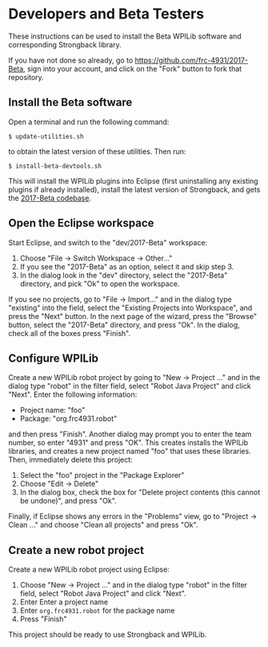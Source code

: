 # Developers and Beta Testers

These instructions can be used to install the Beta WPILib software and corresponding Strongback library.

If you have not done so already, go to https://github.com/frc-4931/2017-Beta, sign into your account, and click on the "Fork" button to fork that repository.

## Install the Beta software

Open a terminal and run the following command:

    $ update-utilities.sh

to obtain the latest version of these utilities. Then run:

    $ install-beta-devtools.sh

This will install the WPILib plugins into Eclipse (first uninstalling any existing plugins if already installed), install the latest version of Strongback, and gets the [2017-Beta codebase](https://github.com/frc-4931/2017-Beta).

## Open the Eclipse workspace

Start Eclipse, and switch to the "dev/2017-Beta" workspace:

1. Choose "File -> Switch Workspace -> Other..."
1. If you see the "2017-Beta" as an option, select it and skip step 3.
1. In the dialog look in the "dev" directory, select the "2017-Beta" directory, and pick "Ok" to open the workspace.

If you see no projects, go to "File -> Import..." and in the dialog type "existing" into the field, select the "Existing Projects into Workspace", and press the "Next" button. In the next page of the wizard, press the "Browse" button, select the "2017-Beta" directory, and press "Ok". In the dialog, check all of the boxes press "Finish".

## Configure WPILib

Create a new WPILib robot project by going to "New -> Project ..." and in the dialog type "robot" in the filter field, select "Robot Java Project" and click "Next". Enter the following information:

* Project name: "foo"
* Package: "org.frc4931.robot"

and then press "Finish". Another dialog may prompt you to enter the team number, so enter "4931" and press "OK". This creates installs the WPILib libraries, and creates a new project named "foo" that uses these libraries. Then, immediately delete this project:

1. Select the "foo" project in the "Package Explorer"
1. Choose "Edit -> Delete"
1. In the dialog box, check the box for "Delete project contents (this cannot be undone)", and press "Ok".

Finally, if Eclipse shows any errors in the "Problems" view, go to "Project -> Clean ..." and choose "Clean all projects" and press "Ok". 

## Create a new robot project

Create a new WPILib robot project using Eclipse:

1. Choose "New -> Project ..." and in the dialog type "robot" in the filter field, select "Robot Java Project" and click "Next". 
1. Enter Enter a project name
1. Enter `org.frc4931.robot` for the package name
1. Press "Finish"

This project should be ready to use Strongback and WPILib.
